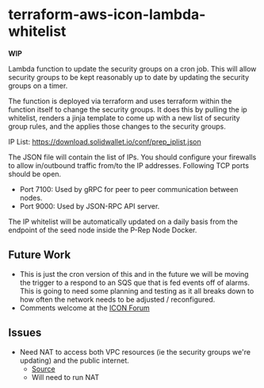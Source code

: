 # terraform-aws-icon-lambda-whitelist

**WIP**

Lambda function to update the security groups on a cron job. This will allow security groups to be kept reasonably up 
to date by updating the security groups on a timer. 

The function is deployed via terraform and uses terraform within the function itself to change the security groups. 
It does this by pulling the ip whitelist, renders a jinja template to come up with a new list of security group rules, 
and the applies those changes to the security groups.

IP List: https://download.solidwallet.io/conf/prep_iplist.json

The JSON file will contain the list of IPs. You should configure your firewalls to allow in/outbound traffic from/to 
the IP addresses. Following TCP ports should be open.

- Port 7100: Used by gRPC for peer to peer communication between nodes.
- Port 9000: Used by JSON-RPC API server.

The IP whitelist will be automatically updated on a daily basis from the endpoint of the seed node inside the 
P-Rep Node Docker.

## Future Work 

- This is just the cron version of this and in the future we will be moving the trigger to a respond to an SQS que that 
is fed events off of alarms.  This is going to need some planning and testing as it all breaks down to how often the 
network needs to be adjusted / reconfigured.  
- Comments welcome at the [ICON Forum](https://forum.icon.community/t/ip-whitelisting-lambda-function/120)


## Issues 

- Need NAT to access both VPC resources (ie the security groups we're updating) and the public internet. 
    - [Source](https://stackoverflow.com/questions/36508974/python-request-in-aws-lambda-timing-out)
    - Will need to run NAT 